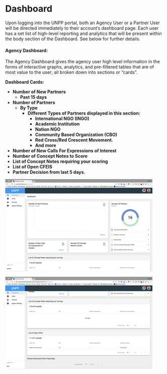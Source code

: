 # Dashboard

Upon logging into the UNPP portal, both an Agency User or a Partner User will be directed immediately to their account’s dashboard page. Each user has a set list of high-level reporting and analytics that will be present within the body section of the Dashboard. See below for further details.

#### Agency Dashboard:

The Agency Dashboard gives the agency user high level information in the forms of interactive graphs, analytics, and pre-filtered tables that are of most value to the user; all broken down into sections or “cards”.

**Dashboard Cards:**

* **Number of New Partners**
  * **Past 15 days**
* **Number of Partners**
  * **By Type**
    * **Different Types of Partners displayed in this section:**
      * **International NGO \(INGO\)**
      * **Academic Institution**
      * **Nation NGO**
      * **Community Based Organization \(CBO\)**
      * **Red Cross/Red Crescent Movement.**
      * **And more**
* **Number of New Calls For Expressions of Interest**
* **Number of Concept Notes to Score**
* **List of Concept Notes requiring your scoring**
* **List of Open CFEIS**
* **Partner Decision from last 5 days.**

![Agency Dashboard 1 of 2](../.gitbook/assets/image%20%282%29.png)

![Agency Dashboard 2 of 2](../.gitbook/assets/image%20%287%29.png)



